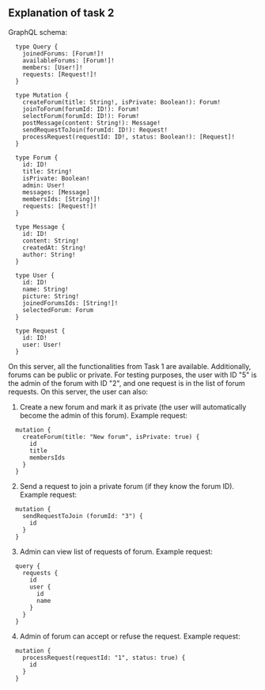 ## Explanation of task 2

GraphQL schema: 
```
  type Query {
    joinedForums: [Forum!]!
    availableForums: [Forum!]!
    members: [User!]!
    requests: [Request!]!
  }

  type Mutation {
    createForum(title: String!, isPrivate: Boolean!): Forum!
    joinToForum(forumId: ID!): Forum!
    selectForum(forumId: ID!): Forum!
    postMessage(content: String!): Message!
    sendRequestToJoin(forumId: ID!): Request!
    processRequest(requestId: ID!, status: Boolean!): [Request]!
  }

  type Forum {
    id: ID!
    title: String!
    isPrivate: Boolean!
    admin: User!
    messages: [Message]
    membersIds: [String!]!
    requests: [Request!]!
  }

  type Message {
    id: ID!
    content: String!
    createdAt: String!
    author: String!
  }

  type User {
    id: ID!
    name: String!
    picture: String!
    joinedForumsIds: [String!]!
    selectedForum: Forum
  }

  type Request {
    id: ID!
    user: User!
  }
```

On this server, all the functionalities from Task 1 are available. Additionally, forums can be public or private. For testing purposes, the user with ID "5" is the admin of the forum with ID "2", and one request is in the list of forum requests.
On this server, the user can also:

1. Create a new forum and mark it as private (the user will automatically become the admin of this forum).  Example request:
```
  mutation {
    createForum(title: "New forum", isPrivate: true) {
      id
      title
      membersIds
    }
  }
```

2. Send a request to join a private forum (if they know the forum ID). Example request:
```
  mutation {
    sendRequestToJoin (forumId: "3") {
      id
    }
  }
```
3. Admin can view list of requests of forum. Example request:
```
  query {
    requests {
      id
      user {
        id
        name
      }
    }
  }
```
4. Admin of forum can accept or refuse the request. Example request:
```
  mutation {
    processRequest(requestId: "1", status: true) {
      id
    }
  }
```
